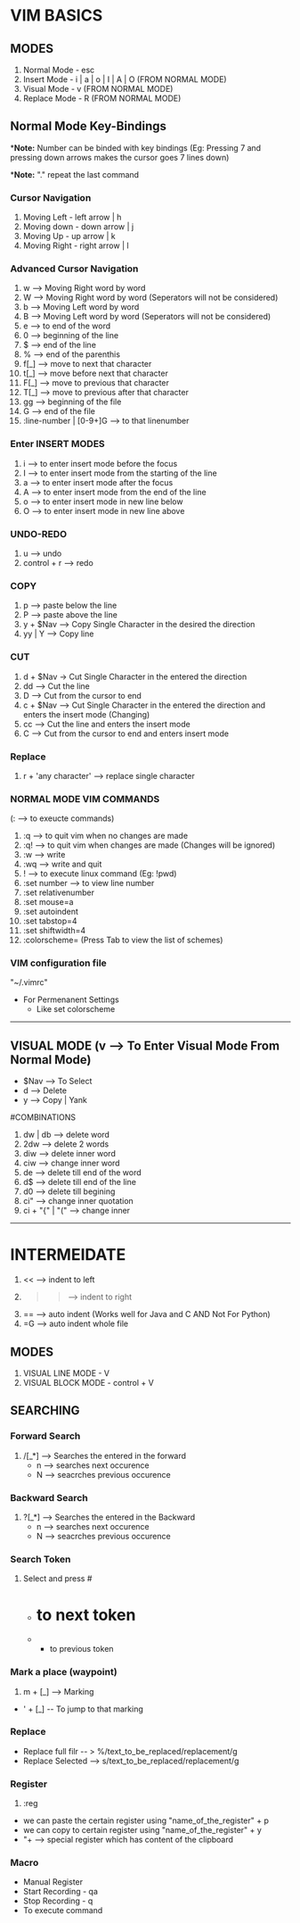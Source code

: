 # VIM BASICS

## MODES
1. Normal Mode - esc
2. Insert Mode - i | a | o | I | A | O (FROM NORMAL MODE)
3. Visual Mode - v (FROM NORMAL MODE) 
4. Replace Mode - R (FROM NORMAL MODE) 

## Normal Mode Key-Bindings
***Note:** Number can be binded with key bindings (Eg: Pressing 7 and pressing down arrows makes the cursor goes 7 lines down)

***Note:** "." repeat the last command

### Cursor Navigation
1. Moving Left - left arrow |  h
2. Moving down - down arrow | j
3. Moving Up - up arrow | k 
4. Moving Right - right arrow | l

### Advanced Cursor Navigation
1. w --> Moving Right word by word
2. W --> Moving Right word by word (Seperators will not be considered)
3. b --> Moving Left word by word
4. B --> Moving Left word by word  (Seperators will not be considered)
5. e --> to end of the word
6. 0 --> beginning of the line
7. $ --> end of the line
8. % --> end of the parenthis
9. f[_] --> move to next that character
10. t[_] --> move before next that character
11. F[_] --> move to previous that character
12. T[_] --> move to previous after that character
13. gg --> beginning of the file
14. G --> end of the file
15. :line-number | [0-9+]G --> to that linenumber 

### Enter INSERT MODES
1. i --> to enter insert mode before the focus
2. I --> to enter insert mode from the starting of the line
3. a --> to enter insert mode after the focus
4. A --> to enter insert mode from the end of the line
5. o --> to enter insert mode in new line below
6. O --> to enter insert mode in new line above 

### UNDO-REDO 
1. u --> undo
2. control + r --> redo

### COPY
1. p --> paste below the line
2. P --> paste above the line
3. y + $Nav --> Copy Single Character in the desired the direction 
4. yy | Y --> Copy line

### CUT
1. d + $Nav -> Cut Single Character in the entered the direction
2. dd --> Cut the line
3. D --> Cut from the cursor to end
4. c + $Nav --> Cut Single Character in the entered the direction and enters the insert mode (Changing)
5. cc --> Cut the line and enters the insert mode
6. C -->  Cut from the cursor to end and enters insert mode

### Replace
1. r + 'any character' --> replace single character 

### NORMAL MODE VIM COMMANDS
(: --> to exeucte commands)

1. :q --> to quit vim when no changes are made
2. :q! --> to quit vim when changes are made (Changes will be ignored)
4. :w --> write
5. :wq --> write and quit
6. ! --> to execute linux command (Eg: !pwd)
7. :set number --> to view line number
8. :set relativenumber
9. :set mouse=a
10. :set autoindent
11. :set tabstop=4
12. :set shiftwidth=4
13. :colorscheme= (Press Tab to view the list of schemes)

### VIM configuration file
"~/.vimrc"
- For Permenanent Settings
	- Like set colorscheme
---
## VISUAL MODE (v --> To Enter Visual Mode From Normal Mode)

- $Nav --> To Select
- d --> Delete
- y --> Copy | Yank
 
#COMBINATIONS
1. dw | db --> delete word
2. 2dw --> delete 2 words
3. diw --> delete inner word
4. ciw --> change inner word
5. de --> delete till end of the word
6. d$ --> delete till end of the line
7. d0 --> delete till begining
8. ci" --> change inner quotation
9. ci + "{" | "(" --> change inner
---
# INTERMEIDATE

1. << --> indent to left
2. >> --> indent to right
3. == --> auto indent (Works well for Java and C AND Not For Python)
4. =G --> auto indent whole file
## MODES
1. VISUAL LINE MODE - V
2. VISUAL BLOCK MODE - control + V

## SEARCHING
### Forward Search
1. /[_*] --> Searches the entered in the forward
	- n --> searches next occurence 
	- N --> seacrches previous occurence

### Backward Search
1. ?[_*] --> Searches the entered in the Backward
	- n --> searches next occurence 
	- N --> seacrches previous occurence
### Search Token
1. Select and press #
	- # to next token
	- * to previous token
### Mark a place (waypoint)
1. m + [_] --> Marking
 - ' + [_] -- To jump to that marking

### Replace
- Replace full filr -- > %/text_to_be_replaced/replacement/g
- Replace Selected --> s/text_to_be_replaced/replacement/g

### Register
1. :reg
- we can paste the certain register using "name_of_the_register" + p
- we can copy to certain register using  "name_of_the_register" + y
- "+ --> special register which has content of the clipboard

### Macro
- Manual Register
- Start Recording - qa
- Stop Recording - q
- To execute command
